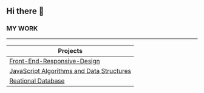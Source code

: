 ## Hi there 👋

### MY WORK 
---
|Projects|
| ---- | 
| [Front-End-Responsive-Design](https://github.com/Vincent-de-Torres-Portfolio/responsive-web-design-certification/)|
| [JavaScript Algorithms and Data Structures](#) |
|[Reational Database](#)|
<!--

**Here are some ideas to get you started:**

🙋‍♀️ A short introduction - what is your organization all about?
🌈 Contribution guidelines - how can the community get involved?
👩‍💻 Useful resources - where can the community find your docs? Is there anything else the community should know?
🍿 Fun facts - what does your team eat for breakfast?
🧙 Remember, you can do mighty things with the power of [Markdown](https://docs.github.com/github/writing-on-github/getting-started-with-writing-and-formatting-on-github/basic-writing-and-formatting-syntax)
-->
